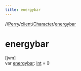 ```yaml
---
title: energybar
---
```

//[Perry](../../../index.html)/[client](../index.html)/[Character](index.html)/[energybar](energybar.html)



# energybar



[jvm]\
var [energybar](energybar.html): [Int](https://kotlinlang.org/api/latest/jvm/stdlib/kotlin/-int/index.html) = 0




